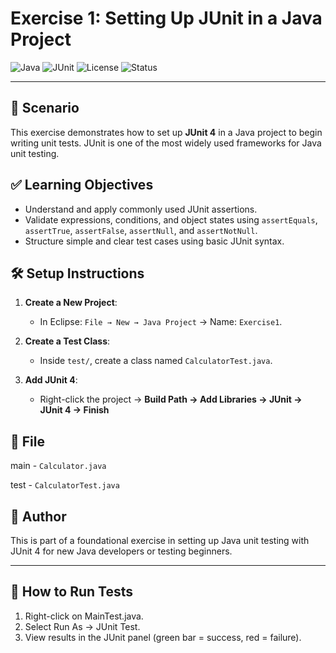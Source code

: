 # Exercise 1: Setting Up JUnit in a Java Project

![Java](https://img.shields.io/badge/Language-Java-blue.svg)
![JUnit](https://img.shields.io/badge/Testing-JUnit%204-red.svg)
![License](https://img.shields.io/badge/License-MIT-green.svg)
![Status](https://img.shields.io/badge/Project-Complete-brightgreen.svg)

---

## 📘 Scenario

This exercise demonstrates how to set up **JUnit 4** in a Java project to begin writing unit tests. JUnit is one of the most widely used frameworks for Java unit testing.

## ✅ Learning Objectives

- Understand and apply commonly used JUnit assertions.
- Validate expressions, conditions, and object states using `assertEquals`, `assertTrue`, `assertFalse`, `assertNull`, and `assertNotNull`.
- Structure simple and clear test cases using basic JUnit syntax.

## 🛠 Setup Instructions

1. **Create a New Project**:
   - In Eclipse: `File → New → Java Project` → Name: `Exercise1`.

2. **Create a Test Class**:
   - Inside `test/`, create a class named `CalculatorTest.java`.

3. **Add JUnit 4**:
   - Right-click the project → **Build Path → Add Libraries → JUnit → JUnit 4 → Finish**

## 📂 File

main - `Calculator.java`

test - `CalculatorTest.java`

 
## 🧾 Author

This is part of a foundational exercise in setting up Java unit testing with JUnit 4 for new Java developers or testing beginners.

---

## 🧪 How to Run Tests

1. Right-click on MainTest.java.
2. Select Run As → JUnit Test.
3. View results in the JUnit panel (green bar = success, red = failure).